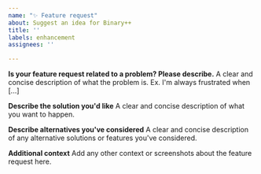 ```yaml
---
name: "✨ Feature request"
about: Suggest an idea for Binary++
title: ''
labels: enhancement
assignees: ''

---
```


<!--
    Feel free to deviate from the template!
-->

**Is your feature request related to a problem? Please describe.**
A clear and concise description of what the problem is. Ex. I'm always frustrated when [...]

**Describe the solution you'd like**
A clear and concise description of what you want to happen.

**Describe alternatives you've considered**
A clear and concise description of any alternative solutions or features you've considered.

**Additional context**
Add any other context or screenshots about the feature request here.
